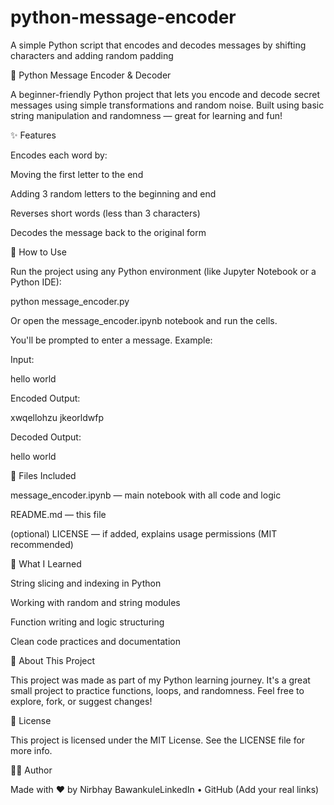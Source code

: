 # python-message-encoder
A simple Python script that encodes and decodes messages by shifting characters and adding random padding

🔐 Python Message Encoder & Decoder

A beginner-friendly Python project that lets you encode and decode secret messages using simple transformations and random noise. Built using basic string manipulation and randomness — great for learning and fun!

✨ Features

Encodes each word by:

Moving the first letter to the end

Adding 3 random letters to the beginning and end

Reverses short words (less than 3 characters)

Decodes the message back to the original form

💠 How to Use

Run the project using any Python environment (like Jupyter Notebook or a Python IDE):

python message_encoder.py

Or open the message_encoder.ipynb notebook and run the cells.

You'll be prompted to enter a message. Example:

Input:

hello world

Encoded Output:

xwqellohzu jkeorldwfp

Decoded Output:

hello world

📁 Files Included

message_encoder.ipynb — main notebook with all code and logic

README.md — this file

(optional) LICENSE — if added, explains usage permissions (MIT recommended)

🎯 What I Learned

String slicing and indexing in Python

Working with random and string modules

Function writing and logic structuring

Clean code practices and documentation

🧠 About This Project

This project was made as part of my Python learning journey. It's a great small project to practice functions, loops, and randomness. Feel free to explore, fork, or suggest changes!

📜 License

This project is licensed under the MIT License. See the LICENSE file for more info.

🤝🏼 Author

Made with ❤️ by Nirbhay BawankuleLinkedIn • GitHub (Add your real links)

